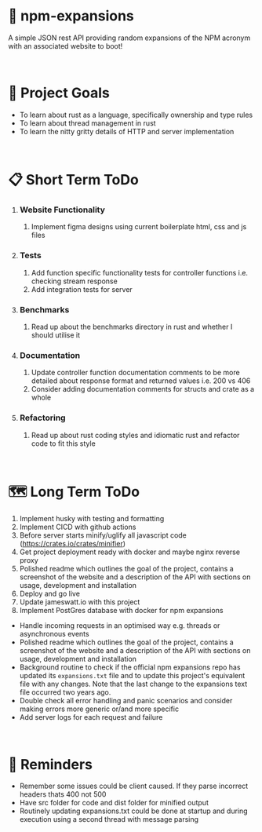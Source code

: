# 💬 npm-expansions

<!-- ![](https://img.shields.io/github/license/Hiccup246/npm-expansions)
![](https://img.shields.io/github/languages/code-size/Hiccup246/npm-expansions) -->

A simple JSON rest API providing random expansions of the NPM acronym with an associated website to boot!

<br>

# 🧭 Project Goals
- To learn about rust as a language, specifically ownership and type rules
- To learn about thread management in rust
- To learn the nitty gritty details of HTTP and server implementation

<br>

# 📋 Short Term ToDo
1. ### Website Functionality
    1. Implement figma designs using current boilerplate html, css and js files
2. ### Tests
    1. Add function specific functionality tests for controller functions i.e. checking stream response
    2. Add integration tests for server
3. ### Benchmarks
    1. Read up about the benchmarks directory in rust and whether I should utilise it
4. ### Documentation
    1. Update controller function documentation comments to be more detailed about response format and returned values i.e. 200 vs 406
    2. Consider adding documentation comments for structs and crate as a whole
5. ### Refactoring
    1. Read up about rust coding styles and idiomatic rust and refactor code to fit this style
<br>

# 🗺️ Long Term ToDo
1. Implement husky with testing and formatting
2. Implement CICD with github actions
3. Before server starts minify/uglify all javascript code (https://crates.io/crates/minifier)
4. Get project deployment ready with docker and maybe nginx reverse proxy
5. Polished readme which outlines the goal of the project, contains a screenshot of the website and a description of the API with sections on usage, development and installation
6. Deploy and go live
7. Update jameswatt.io with this project
8. Implement PostGres database with docker for npm expansions
- Handle incoming requests in an optimised way e.g. threads or asynchronous events
- Polished readme which outlines the goal of the project, contains a screenshot of the website and a description of the API with sections on usage, development and installation
- Background routine to check if the official npm expansions repo has updated its `expansions.txt` file and to update this project's equivalent file with any changes. Note that the last change to the expansions text file occurred two years ago.
- Double check all error handling and panic scenarios and consider making errors more generic or/and more specific
- Add server logs for each request and failure

<br>

# 💭 Reminders
- Remember some issues could be client caused. If they parse incorrect headers thats 400 not 500
- Have src folder for code and dist folder for minified output
- Routinely updating expansions.txt could be done at startup and during execution using a second thread with message parsing